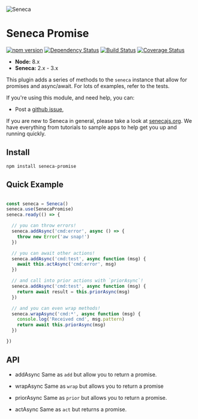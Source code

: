 ![Seneca][Logo]

# Seneca Promise

[![npm version][npm-badge]][npm-url]
[![Dependency Status][david-badge]][david-url]
[![Build Status][travis-badge]][travis-url]
[![Coverage Status][coveralls-badge]][coveralls-url]

- __Node:__ 8.x
- __Seneca:__ 2.x - 3.x

This plugin adds a series of methods to the `seneca` instance that allow for
promises and async/await.  For lots of examples, refer to the tests.

If you're using this module, and need help, you can:

- Post a [github issue][],

If you are new to Seneca in general, please take a look at [senecajs.org][]. We have
everything from tutorials to sample apps to help get you up and running quickly.

## Install
```
npm install seneca-promise
```

## Quick Example

```js

const seneca = Seneca()
seneca.use(SenecaPromise)
seneca.ready(() => {

  // you can throw errors!
  seneca.addAsync('cmd:error', async () => {
    throw new Error('aw snap!')
  })

  // you can await other actions!
  seneca.addAsync('cmd:test', async function (msg) {
    await this.actAsync('cmd:error', msg)
  })

  // and call into prior actions with `priorAsync`!
  seneca.addAsync('cmd:test', async function (msg) {
    return await result = this.priorAsync(msg)
  })

  // and you can even wrap methods!
  seneca.wrapAsync('cmd:*', async function (msg) {
    console.log('Received cmd', msg.pattern)
    return await this.priorAsync(msg)
  })

})

```

## API

* addAsync
  Same as `add` but allow you to return a promise.

* wrapAsync
  Same as `wrap` but allows you to return a promise

* priorAsync
  Same as `prior` but allows you to return a promise.

* actAsync
  Same as `act` but returns a promise.

[Logo]: http://senecajs.org/files/assets/seneca-logo.png
[senecajs.org]: http://senecajs.org/
[github issue]: https://github.com/tswaters/seneca-promise/issues
[npm-badge]: https://badge.fury.io/js/seneca-promise.svg
[npm-url]: https://badge.fury.io/js/seneca-promise
[david-badge]: https://david-dm.org/tswaters/seneca-promise.svg
[david-url]: https://david-dm.org/tswaters/seneca-promise
[travis-badge]: https://travis-ci.org/tswaters/seneca-promise.svg?branch=master
[travis-url]: https://travis-ci.org/tswaters/seneca-promise
[coveralls-badge]: https://coveralls.io/repos/github/tswaters/seneca-promise/badge.svg?branch=master
[coveralls-url]: https://coveralls.io/github/tswaters/seneca-promise?branch=master
